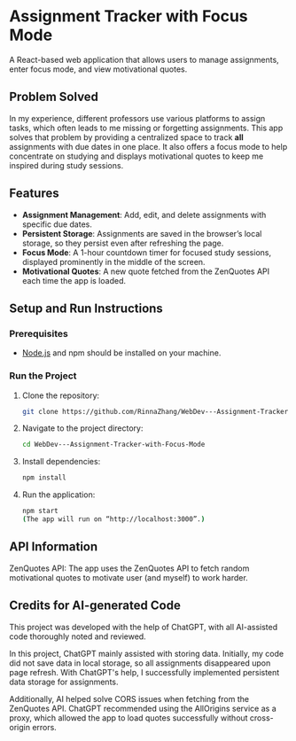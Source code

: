 # Assignment Tracker with Focus Mode

A React-based web application that allows users to manage assignments, enter focus mode, and view motivational quotes.

## Problem Solved
In my experience, different professors use various platforms to assign tasks, which often leads to me missing or forgetting assignments. This app solves that problem by providing a centralized space to track **all** assignments with due dates in one place. It also offers a focus mode to help concentrate on studying and displays motivational quotes to keep me inspired during study sessions.

## Features
- **Assignment Management**: Add, edit, and delete assignments with specific due dates.
- **Persistent Storage**: Assignments are saved in the browser’s local storage, so they persist even after refreshing the page.
- **Focus Mode**: A 1-hour countdown timer for focused study sessions, displayed prominently in the middle of the screen.
- **Motivational Quotes**: A new quote fetched from the ZenQuotes API each time the app is loaded.

## Setup and Run Instructions

### Prerequisites
- [Node.js](https://nodejs.org) and npm should be installed on your machine.

### Run the Project

1. Clone the repository:
   ```bash
   git clone https://github.com/RinnaZhang/WebDev---Assignment-Tracker-with-Focus-Mode

2. Navigate to the project directory:
   ```bash
   cd WebDev---Assignment-Tracker-with-Focus-Mode

3. Install dependencies:
   ```bash
   npm install

2. Run the application:
   ```bash
   npm start
   (The app will run on “http://localhost:3000”.)

## API Information
ZenQuotes API: The app uses the ZenQuotes API to fetch random motivational quotes to motivate user (and myself) to work harder. 

## Credits for AI-generated Code
This project was developed with the help of ChatGPT, with all AI-assisted code thoroughly noted and reviewed.

In this project, ChatGPT mainly assisted with storing data. Initially, my code did not save data in local storage, so all assignments disappeared upon page refresh. With ChatGPT's help, I successfully implemented persistent data storage for assignments.

Additionally, AI helped solve CORS issues when fetching from the ZenQuotes API. ChatGPT recommended using the AllOrigins service as a proxy, which allowed the app to load quotes successfully without cross-origin errors.
